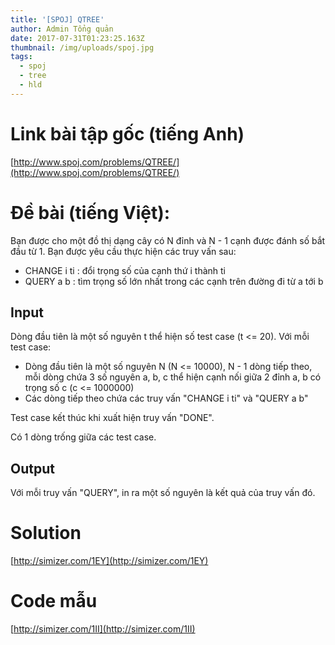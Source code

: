 ```yaml
---
title: '[SPOJ] QTREE'
author: Admin Tổng quản
date: 2017-07-31T01:23:25.163Z
thumbnail: /img/uploads/spoj.jpg
tags:
  - spoj
  - tree
  - hld
---
```

# Link bài tập gốc (tiếng Anh)

[http://www.spoj.com/problems/QTREE/](http://www.spoj.com/problems/QTREE/)

# Đề bài (tiếng Việt):

Bạn được cho một đồ thị dạng cây có N đỉnh và N - 1 cạnh được đánh số bắt đầu từ 1. Bạn được yêu cầu thực hiện các truy vấn sau:

* CHANGE i ti : đổi trọng số của cạnh thứ i thành ti
* QUERY a b : tìm trọng số lớn nhất trong các cạnh trên đường đi từ a tới b

## Input

Dòng đầu tiên là một số nguyên t thể hiện số test case (t <= 20). Với mỗi test case:

* Dòng đầu tiên là một số nguyên N (N <= 10000), N - 1 dòng tiếp theo, mỗi dòng chứa 3 số nguyên a, b, c thể hiện cạnh nối giữa 2 đỉnh a, b có trọng số c (c <= 1000000)
* Các dòng tiếp theo chứa các truy vấn "CHANGE i ti" và "QUERY a b"

Test case kết thúc khi xuất hiện truy vấn "DONE".

Có 1 dòng trống giữa các test case.

## Output

Với mỗi truy vấn "QUERY", in ra một số nguyên là kết quả của truy vấn đó.

# Solution

[http://simizer.com/1EY](http://simizer.com/1EY)

# Code mẫu

[http://simizer.com/1II](http://simizer.com/1II)
